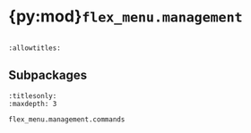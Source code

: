 # {py:mod}`flex_menu.management`

```{py:module} flex_menu.management
```

```{autodoc2-docstring} flex_menu.management
:allowtitles:
```

## Subpackages

```{toctree}
:titlesonly:
:maxdepth: 3

flex_menu.management.commands
```
